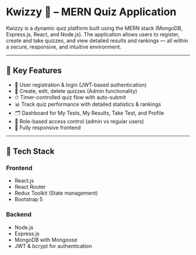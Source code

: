 # Kwizzy 🧠 – MERN Quiz Application

Kwizzy is a dynamic quiz platform built using the MERN stack (MongoDB, Express.js, React, and Node.js). The application allows users to register, create and take quizzes, and view detailed results and rankings — all within a secure, responsive, and intuitive environment.

---

## 🚀 Key Features

- 👤 User registration & login (JWT-based authentication)
- 🧩 Create, edit, delete quizzes (Admin functionality)
- ⏱ Timer-controlled quiz flow with auto-submit
- 📊 Track quiz performance with detailed statistics & rankings
- 🗂 Dashboard for My Tests, My Results, Take Test, and Profile
- 🔐 Role-based access control (admin vs regular users)
- 📱 Fully responsive frontend

---

## 🧱 Tech Stack

### Frontend
- React.js
- React Router
- Redux Toolkit (State management)
- Bootstrap 5

### Backend
- Node.js
- Express.js
- MongoDB with Mongoose
- JWT & bcrypt for authentication

